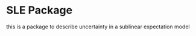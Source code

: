 # SLE Package
this is a package to describe uncertainty in a sublinear expectation model


```python

```
